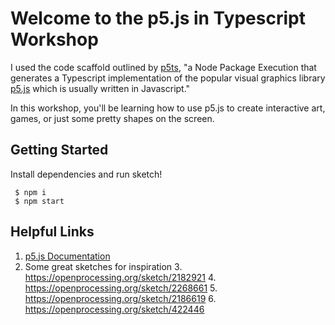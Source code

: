
Welcome to the p5.js in Typescript Workshop
===========================================

I used the code scaffold outlined by [p5ts](https://www.npmjs.com/package/p5ts), "a Node Package Execution that generates a Typescript implementation of the popular visual graphics library [p5.js](https://p5js.org/) which is usually written in Javascript."

In this workshop, you'll be learning how to use p5.js to create interactive art, games, or just some pretty shapes on the screen. 

Getting Started
---------------

Install dependencies and run sketch! 

     $ npm i 
     $ npm start

Helpful Links
-------------
 1. [p5.js Documentation](https://p5js.org/reference/)
 2. Some great sketches for inspiration
	 3. https://openprocessing.org/sketch/2182921
	 4. https://openprocessing.org/sketch/2268661
	 5. https://openprocessing.org/sketch/2186619
	 6. https://openprocessing.org/sketch/422446

